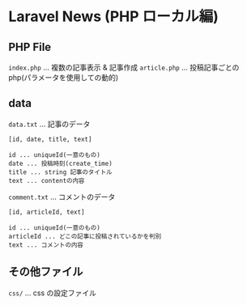 # Laravel News (PHP ローカル編)

## PHP File

`index.php` ... 複数の記事表示 & 記事作成
`article.php` ... 投稿記事ごとの php(パラメータを使用しての動的)

## data

`data.txt` ... 記事のデータ

```
[id, date, title, text]

id ... uniqueId(一意のもの)
date ... 投稿時刻(create_time)
title ... string 記事のタイトル
text ... contentの内容
```

`comment.txt` ... コメントのデータ

```
[id, articleId, text]

id ... uniqueId(一意のもの)
articleId ... どこの記事に投稿されているかを判別
text ... コメントの内容
```

## その他ファイル

`css/` ... css の設定ファイル
